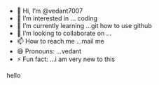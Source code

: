 - 👋 Hi, I’m @vedant7007
- 👀 I’m interested in ... coding
- 🌱 I’m currently learning ...git how to use github
- 💞️ I’m looking to collaborate on ...
- 📫 How to reach me ...mail me
- 😄 Pronouns: ...vedant
- ⚡ Fun fact: ...i am very new to this

<!--- f
vedant7007/vedant7007 is a ✨ special ✨ repository because its `README.md` (this file) appears on your GitHub profile.
You can click the Preview link to take a look at your changes.
--->
hello
